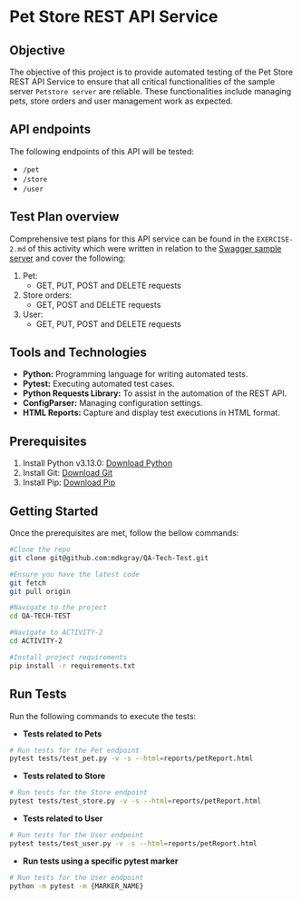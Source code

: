 # Pet Store REST API Service 

## Objective
The objective of this project is to provide automated testing of the Pet Store REST API Service to ensure that all critical functionalities of the sample server `Petstore server` are reliable. These functionalities include managing pets, store orders and user management work as expected. 

## API endpoints
The following endpoints of this API will be tested:
- `/pet`
- `/store`
- `/user`

## Test Plan overview
Comprehensive test plans for this API service can be found in the `EXERCISE-2.md` of this activity which were written in relation to the [Swagger sample server](https://mandrillapp.com/track/click/30950621/petstore.swagger.io?p=eyJzIjoiWDlESEktZDdPVElkaDRjUHRwZ0NwVGl6SE80IiwidiI6MSwicCI6IntcInVcIjozMDk1MDYyMSxcInZcIjoxLFwidXJsXCI6XCJodHRwczpcXFwvXFxcL3BldHN0b3JlLnN3YWdnZXIuaW9cXFwvXCIsXCJpZFwiOlwiZGIzNzI4YWIwMDIwNGI4MmI4NTRiYjAyNjkzNjhkZDhcIixcInVybF9pZHNcIjpbXCJhNTk4N2FiNjI0ODQ0YTMzODE1MWQzODNkMDI1YjNkYTc5ZmY1ZmE1XCJdfSJ9) and cover the following:
1. Pet:
    - GET, PUT, POST and DELETE requests 
2. Store orders:
    - GET, POST and DELETE requests 
3. User:
    - GET, PUT, POST and DELETE requests 

## Tools and Technologies
- **Python:** Programming language for writing automated tests.
- **Pytest:** Executing automated test cases.
- **Python Requests Library:** To assist in the automation of the REST API. 
- **ConfigParser:** Managing configuration settings.
- **HTML Reports:** Capture and display test executions in HTML format.

## Prerequisites
1. Install Python v3.13.0: [Download Python](https://www.python.org/downloads/)
2. Install Git: [Download Git](https://git-scm.com/downloads)
3. Install Pip: [Download Pip](https://pip.pypa.io/en/stable/installation/)

## Getting Started
Once the prerequisites are met, follow the bellow commands:

```bash 
#Clone the repo
git clone git@github.com:mdkgray/QA-Tech-Test.git

#Ensure you have the latest code
git fetch
git pull origin

#Navigate to the project 
cd QA-TECH-TEST

#Navigate to ACTIVITY-2
cd ACTIVITY-2 

#Install project requirements
pip install -r requirements.txt
```

## Run Tests
Run the following commands to execute the tests:

- **Tests related to Pets**
```bash
# Run tests for the Pet endpoint
pytest tests/test_pet.py -v -s --html=reports/petReport.html
```
- **Tests related to Store**
```bash
# Run tests for the Store endpoint
pytest tests/test_store.py -v -s --html=reports/petReport.html
```

- **Tests related to User**
```bash
# Run tests for the User endpoint
pytest tests/test_user.py -v -s --html=reports/petReport.html
```

- **Run tests using a specific pytest marker**
```bash
# Run tests for the User endpoint
python -m pytest -m {MARKER_NAME}
```
